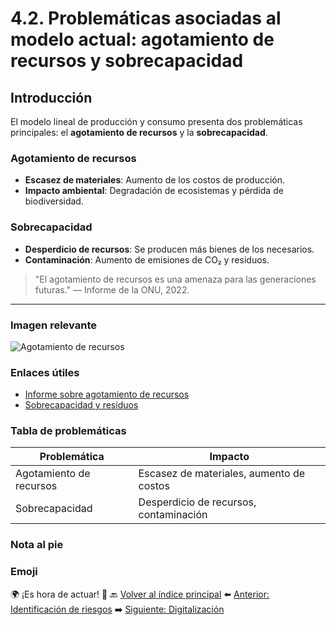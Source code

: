 # 4.2. Problemáticas asociadas al modelo actual: agotamiento de recursos y sobrecapacidad

## Introducción
El modelo lineal de producción y consumo presenta dos problemáticas principales: el **agotamiento de recursos** y la **sobrecapacidad**.

### Agotamiento de recursos
- **Escasez de materiales**: Aumento de los costos de producción.
- **Impacto ambiental**: Degradación de ecosistemas y pérdida de biodiversidad.

### Sobrecapacidad
- **Desperdicio de recursos**: Se producen más bienes de los necesarios.
- **Contaminación**: Aumento de emisiones de CO₂ y residuos.

> "El agotamiento de recursos es una amenaza para las generaciones futuras." — Informe de la ONU, 2022.

---

### Imagen relevante
![Agotamiento de recursos](../img_pisa3_D_nuño/8.webp)

### Enlaces útiles
- [Informe sobre agotamiento de recursos](https://www.un.org)
- [Sobrecapacidad y residuos](https://www.residuos.com)

### Tabla de problemáticas
| Problemática          | Impacto                              |
|-----------------------|--------------------------------------|
| Agotamiento de recursos | Escasez de materiales, aumento de costos |
| Sobrecapacidad         | Desperdicio de recursos, contaminación |

### Nota al pie
[^nota]: Este documento se basa en el informe de la ONU sobre sostenibilidad.

### Emoji
🌍 ¡Es hora de actuar! 🌱
🔙 [Volver al índice principal](4_Modelo_de_producción_y_consumo_actual_nuño.md)
⬅️ [Anterior: Identificación de riesgos](4.1_Caracterización_del_modelo_lineal_extraer_producir_usar_y_tirar_nuño.md)
➡️ [Siguiente: Digitalización](../9_capitulo9_ra3_pisa3_D_nuño/9_Procesos_de_produccion_y_criterios_de_sostenibilidad_aplicados_nuño.md)